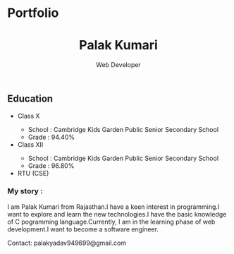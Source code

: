 # Portfolio<!DOCTYPE html>
<html>
<head>
    <link rel="stylesheet" type="text/css" href="styles.css">
</head>
<body>
    <header>
        <h1>Palak Kumari</h1>
        <p>Web Developer</p>
    </header>
    <section ="Education">
        <h2>Education</h2>
        <ul>
            <li>Class X</li>
              <ul>
                <li>School : Cambridge Kids Garden Public Senior Secondary School</li>
                <li>Grade : 94.40%</li>
              </ul>
                 <li>Class XII</li>
                                    <ul>
                <li>School : Cambridge Kids Garden Public Senior Secondary School</li>
                <li>Grade : 96.80%</li>
              </ul>
          <li>
            RTU (CSE)
          </li>
        </ul>
    </section>
          <article>
           <h3> My story :</h3>
            <p>
              I am Palak Kumari from Rajasthan.I have a keen interest in programming.I want to explore and learn the new technologies.I have the basic knowledge of 
              C pogramming language.Currently, I am in the learning phase of web development.I want to become a software engineer. 
            </p>
          </article>
    <footer>
        <p>Contact: palakyadav949699@gmail.com</p>
    </footer>
</body>
</html>
